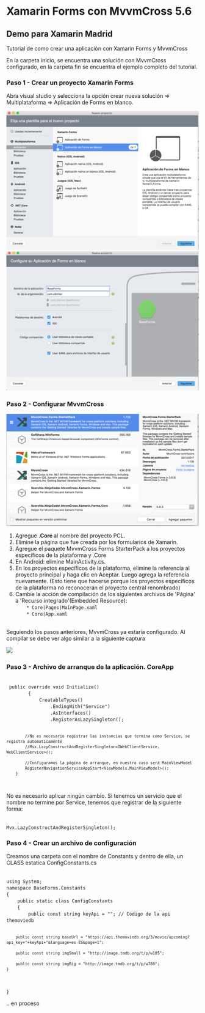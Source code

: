 <h1>Xamarin Forms con MvvmCross 5.6</h1>
<h2>Demo para Xamarin Madrid</h2>
<p>Tutorial de como crear una aplicación con Xamarin Forms y MvvmCross</p>

<p>En la carpeta inicio, se encuentra una solución con MvvmCross configurado, en la carpeta fin se encuentra el ejemplo completo del tutorial.</p>


<h3>Paso 1 - Crear un proyecto Xamarin Forms</h3>


<p>Abra visual studio y selecciona la opción crear nueva solución => Multiplataforma => Aplicación de Forms en blanco.</p>

<img src="/img/img1.PNG"/> 

<img src="/img/img2.PNG"/>

<h3>Paso 2 - Configurar MvvmCross</h3>

<img src="/img/img3.PNG"/>

<ol>
 <li>Agregue <strong>.Core </strong>al nombre del proyecto PCL.</li>
 <li>Elimine la página que fue creada por los formularios de Xamarin.</li>
 <li>Agregue el paquete MvvmCross Forms StarterPack a los proyectos específicos de la plataforma y .Core</li>
 <li>En Android: elimine MainActivity.cs.</li>
 <li>En los proyectos específicos de la plataforma, elimine la referencia al proyecto principal y haga clic en Aceptar. Luego agrega la referencia nuevamente. (Esto tiene que hacerse porque los proyectos específicos de la plataforma no reconocerán el proyecto central renombrado) </li>
 <li>
 	Cambie la acción de compilación de los siguientes archivos de 'Página' a 'Recurso integrado'(Embedded Resource):
 	<code>
    * Core|Pages|MainPage.xaml
    * Core|App.xaml
 	</code>
 </li>
 </ol>

 <p>Seguiendo los pasos anteriores, MvvmCross ya estaría configurado. Al compilar se debe ver algo similar a la siguiente captura</p>

<img src="/img/img3_1.PNG"/>


<h3>Paso 3 - Archivo de arranque de la aplicación. CoreApp</h3>


<code>
 public override void Initialize()
        {
            CreatableTypes()
                .EndingWith("Service")
                .AsInterfaces()
                .RegisterAsLazySingleton();

            //No es necesario registrar las instancias que termina como Service, se registra automaticamente
            //Mvx.LazyConstructAndRegisterSingleton<IWebClientService, WebClientService>();

            //Configuramos la página de arranque, en nuestro caso será MainViewModel
            RegisterNavigationServiceAppStart<ViewModels.MainViewModel>();
        }

</code>

No es necesario aplicar ningún cambio. Si tenemos un servicio que el nombre no termine por Service, tenemos que registrar de la siguiente forma:

<code>
Mvx.LazyConstructAndRegisterSingleton<INombre, Nombre>();
</code>

<h3>Paso 4 - Crear un archivo de configuración </h3>

<p>Creamos una carpeta con el nombre de Constants y dentro de ella, un CLASS estatica ConfigConstants.cs</p>

<code>
using System;
namespace BaseForms.Constants
{
    public static class ConfigConstants
    {
        public const string keyApi = ""; // Código de la api themoviedb

        public const string baseUrl = "https://api.themoviedb.org/3/movie/upcoming?api_key="+keyApi+"&language=es-ES&page=1";

        public const string imgSmall = "http://image.tmdb.org/t/p/w185";

        public const string imgBig = "http://image.tmdb.org/t/p/w780";
    }
}
</code>


.. en proceso




